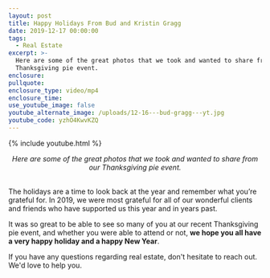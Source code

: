```yaml
---
layout: post
title: Happy Holidays From Bud and Kristin Gragg
date: 2019-12-17 00:00:00
tags:
  - Real Estate
excerpt: >-
  Here are some of the great photos that we took and wanted to share from our
  Thanksgiving pie event.
enclosure:
pullquote:
enclosure_type: video/mp4
enclosure_time:
use_youtube_image: false
youtube_alternate_image: /uploads/12-16---bud-gragg---yt.jpg
youtube_code: yzhO4KwvKZQ
---
```


{% include youtube.html %}

<center><em>Here are some of the great photos that we took and wanted to share from our Thanksgiving pie event.</em></center>

<br>The holidays are a time to look back at the year and remember what you’re grateful for. In 2019, we were most grateful for all of our wonderful clients and friends who have supported us this year and in years past.

It was so great to be able to see so many of you at our recent Thanksgiving pie event, and whether you were able to attend or not, **we hope you all have a very happy holiday and a happy New Year**.

If you have any questions regarding real estate, don't hesitate to reach out. We'd love to help you.